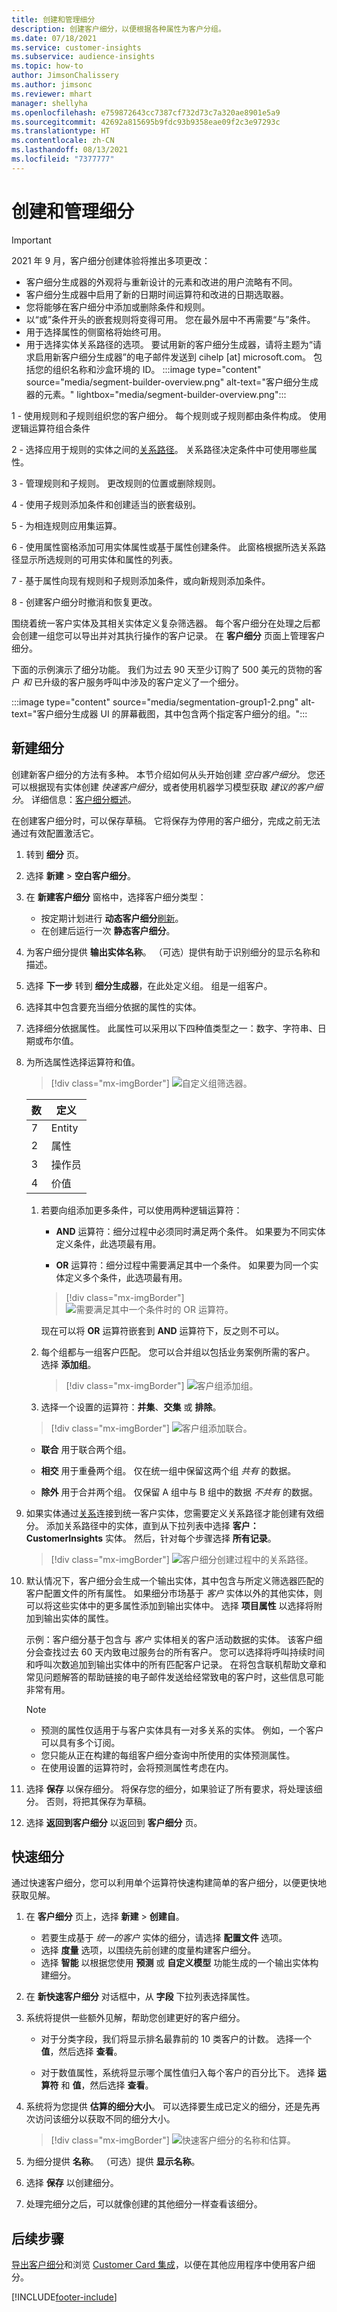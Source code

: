 ```yaml
---
title: 创建和管理细分
description: 创建客户细分，以便根据各种属性为客户分组。
ms.date: 07/18/2021
ms.service: customer-insights
ms.subservice: audience-insights
ms.topic: how-to
author: JimsonChalissery
ms.author: jimsonc
ms.reviewer: mhart
manager: shellyha
ms.openlocfilehash: e759872643cc7387cf732d73c7a320ae8901e5a9
ms.sourcegitcommit: 42692a815695b9fdc93b9358eae09f2c3e97293c
ms.translationtype: HT
ms.contentlocale: zh-CN
ms.lasthandoff: 08/13/2021
ms.locfileid: "7377777"
---
```

# <a name="create-and-manage-segments"></a>创建和管理细分

> [!IMPORTANT]
> 2021 年 9 月，客户细分创建体验将推出多项更改： 
> - 客户细分生成器的外观将与重新设计的元素和改进的用户流略有不同。
> - 客户细分生成器中启用了新的日期时间运算符和改进的日期选取器。
> - 您将能够在客户细分中添加或删除条件和规则。 
> - 以“或”条件开头的嵌套规则将变得可用。 您在最外层中不再需要“与”条件。
> - 用于选择属性的侧窗格将始终可用。
> - 用于选择实体关系路径的选项。
> 要试用新的客户细分生成器，请将主题为“请求启用新客户细分生成器”的电子邮件发送到 cihelp [at] microsoft.com。 包括您的组织名称和沙盒环境的 ID。
> :::image type="content" source="media/segment-builder-overview.png" alt-text="客户细分生成器的元素。" lightbox="media/segment-builder-overview.png":::
>
> 1 - 使用规则和子规则组织您的客户细分。 每个规则或子规则都由条件构成。 使用逻辑运算符组合条件
>
> 2 - 选择应用于规则的实体之间的[关系路径](relationships.md)。 关系路径决定条件中可使用哪些属性。
>
> 3 - 管理规则和子规则。 更改规则的位置或删除规则。
>
> 4 - 使用子规则添加条件和创建适当的嵌套级别。
>
> 5 - 为相连规则应用集运算。
>
> 6 - 使用属性窗格添加可用实体属性或基于属性创建条件。 此窗格根据所选关系路径显示所选规则的可用实体和属性的列表。
>
> 7 - 基于属性向现有规则和子规则添加条件，或向新规则添加条件。
>
> 8 - 创建客户细分时撤消和恢复更改。

围绕着统一客户实体及其相关实体定义复杂筛选器。 每个客户细分在处理之后都会创建一组您可以导出并对其执行操作的客户记录。 在 **客户细分** 页面上管理客户细分。 

下面的示例演示了细分功能。 我们为过去 90 天至少订购了 500 美元的货物的客户 *和* 已升级的客户服务呼叫中涉及的客户定义了一个细分。

:::image type="content" source="media/segmentation-group1-2.png" alt-text="客户细分生成器 UI 的屏幕截图，其中包含两个指定客户细分的组。":::

## <a name="create-a-new-segment"></a>新建细分

创建新客户细分的方法有多种。 本节介绍如何从头开始创建 *空白客户细分*。 您还可以根据现有实体创建 *快速客户细分*，或者使用机器学习模型获取 *建议的客户细分*。 详细信息：[客户细分概述](segments.md)。

在创建客户细分时，可以保存草稿。 它将保存为停用的客户细分，完成之前无法通过有效配置激活它。

1. 转到 **细分** 页。

1. 选择 **新建** > **空白客户细分**。

1. 在 **新建客户细分** 窗格中，选择客户细分类型：

   - 按定期计划进行 **动态客户细分**[刷新](segments.md#refresh-segments)。
   - 在创建后运行一次 **静态客户细分**。

1. 为客户细分提供 **输出实体名称**。 （可选）提供有助于识别细分的显示名称和描述。

1. 选择 **下一步** 转到 **细分生成器**，在此处定义组。 组是一组客户。

1. 选择其中包含要充当细分依据的属性的实体。

1. 选择细分依据属性。 此属性可以采用以下四种值类型之一：数字、字符串、日期或布尔值。

1. 为所选属性选择运算符和值。

   > [!div class="mx-imgBorder"]
   > ![自定义组筛选器。](media/customer-group-numbers.png "客户组筛选器")

   |数 |定义  |
   |---------|---------|
   |7     |Entity          |
   |2     |属性          |
   |3    |操作员         |
   |4    |价值         |

   1. 若要向组添加更多条件，可以使用两种逻辑运算符：

      - **AND** 运算符：细分过程中必须同时满足两个条件。 如果要为不同实体定义条件，此选项最有用。

      - **OR** 运算符：细分过程中需要满足其中一个条件。 如果要为同一个实体定义多个条件，此选项最有用。

      > [!div class="mx-imgBorder"]
      > ![需要满足其中一个条件时的 OR 运算符。](media/segmentation-either-condition.png "需要满足其中一个条件时的 OR 运算符")

      现在可以将 **OR** 运算符嵌套到 **AND** 运算符下，反之则不可以。

   1. 每个组都与一组客户匹配。 您可以合并组以包括业务案例所需的客户。    
   选择 **添加组**。

      > [!div class="mx-imgBorder"]
      > ![客户组添加组。](media/customer-group-add-group.png "客户组添加组")

   1. 选择一个设置的运算符：**并集**、**交集** 或 **排除**。

   > [!div class="mx-imgBorder"]
   > ![客户组添加联合。](media/customer-group-union.png "客户组添加联合")

   - **联合** 用于联合两个组。

   - **相交** 用于重叠两个组。 仅在统一组中保留这两个组 *共有* 的数据。

   - **除外** 用于合并两个组。 仅保留 A 组中与 B 组中的数据 *不共有* 的数据。

1. 如果实体通过[关系](relationships.md)连接到统一客户实体，您需要定义关系路径才能创建有效细分。 添加关系路径中的实体，直到从下拉列表中选择 **客户：CustomerInsights** 实体。 然后，针对每个步骤选择 **所有记录**。

   > [!div class="mx-imgBorder"]
   > ![客户细分创建过程中的关系路径。](media/segments-multiple-relationships.png "细分创建过程中的关系路径")

1. 默认情况下，客户细分会生成一个输出实体，其中包含与所定义筛选器匹配的客户配置文件的所有属性。 如果细分市场基于 *客户* 实体以外的其他实体，则可以将这些实体中的更多属性添加到输出实体中。 选择 **项目属性** 以选择将附加到输出实体的属性。  
  
   示例：客户细分基于包含与 *客户* 实体相关的客户活动数据的实体。 该客户细分会查找过去 60 天内致电过服务台的所有客户。 您可以选择将呼叫持续时间和呼叫次数追加到输出实体中的所有匹配客户记录。 在将包含联机帮助文章和常见问题解答的帮助链接的电子邮件发送给经常致电的客户时，这些信息可能非常有用。

   > [!NOTE]
   > - 预测的属性仅适用于与客户实体具有一对多关系的实体。 例如，一个客户可以具有多个订阅。
   > - 您只能从正在构建的每组客户细分查询中所使用的实体预测属性。
   > - 在使用设置的运算符时，会将预测属性考虑在内。

1. 选择 **保存** 以保存细分。 将保存您的细分，如果验证了所有要求，将处理该细分。 否则，将把其保存为草稿。

1. 选择 **返回到客户细分** 以返回到 **客户细分** 页。



## <a name="quick-segments"></a>快速细分

通过快速客户细分，您可以利用单个运算符快速构建简单的客户细分，以便更快地获取见解。

1. 在 **客户细分** 页上，选择 **新建** > **创建自**。

   - 若要生成基于 *统一的客户* 实体的细分，请选择 **配置文件** 选项。
   - 选择 **度量** 选项，以围绕先前创建的度量构建客户细分。
   - 选择 **智能** 以根据您使用 **预测** 或 **自定义模型** 功能生成的一个输出实体构建细分。

2. 在 **新快速客户细分** 对话框中，从 **字段** 下拉列表选择属性。

3. 系统将提供一些额外见解，帮助您创建更好的客户细分。
   - 对于分类字段，我们将显示排名最靠前的 10 类客户的计数。 选择一个 **值**，然后选择 **查看**。

   - 对于数值属性，系统将显示哪个属性值归入每个客户的百分比下。 选择 **运算符** 和 **值**，然后选择 **查看**。

4. 系统将为您提供 **估算的细分大小**。 可以选择要生成已定义的细分，还是先再次访问该细分以获取不同的细分大小。

    > [!div class="mx-imgBorder"]
    > ![快速客户细分的名称和估算。](media/quick-segment-name.png "快速细分的名称和估算")

5. 为细分提供 **名称**。 （可选）提供 **显示名称**。

6. 选择 **保存** 以创建细分。

7. 处理完细分之后，可以就像创建的其他细分一样查看该细分。

## <a name="next-steps"></a>后续步骤

[导出客户细分](export-destinations.md)和浏览 [Customer Card 集成](customer-card-add-in.md)，以便在其他应用程序中使用客户细分。

[!INCLUDE[footer-include](../includes/footer-banner.md)]
